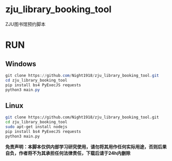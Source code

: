 # zju_library_booking_tool
ZJU图书馆预约脚本
# RUN

## Windows

```powershell
git clone https://github.com/Night1918/zju_library_booking_tool.git
cd zju_library_booking_tool
pip install bs4 PyExecJS requests
python3 main.py
```

## Linux

```bash
git clone https://github.com/Night1918/zju_library_booking_tool.git
cd zju_library_booking_tool
sudo apt-get install nodejs
pip install bs4 PyExecJS requests
python3 main.py
```

**免责声明：本脚本仅供内部学习研究使用，请勿将其用作任何实际用途，否则后果自负，作者将不为其承担任何法律责任，下载后请于24h内删除**
